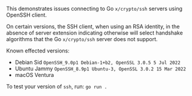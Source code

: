 This demonstrates issues connecting to Go `x/crypto/ssh` servers using OpenSSH
client.

On certain versions, the SSH client, when using an RSA identity, in the absence
of server extension indicating otherwise will select handshake algorithms that
the Go `x/crypto/ssh` server does not support.

Known effected versions:

* Debian Sid `OpenSSH_9.0p1 Debian-1+b2, OpenSSL 3.0.5 5 Jul 2022`
* Ubuntu Jammy `OpenSSH_8.9p1 Ubuntu-3, OpenSSL 3.0.2 15 Mar 2022`
* macOS Ventura

To test your version of `ssh`, run: `go run .`

